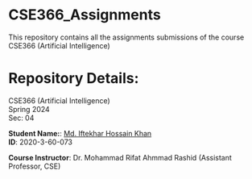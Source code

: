 # CSE366_Assignments
This repository contains all the assignments submissions of the course CSE366 (Artificial Intelligence)

# Repository Details:
CSE366 (Artificial Intelligence) <br>
Spring 2024 <br>
Sec: 04

**Student Name:**: [Md. Iftekhar Hossain Khan](github.com/ihkcreations) <br>
**ID**: 2020-3-60-073

**Course Instructor**: Dr. Mohammad Rifat Ahmmad Rashid (Assistant Professor, CSE)
